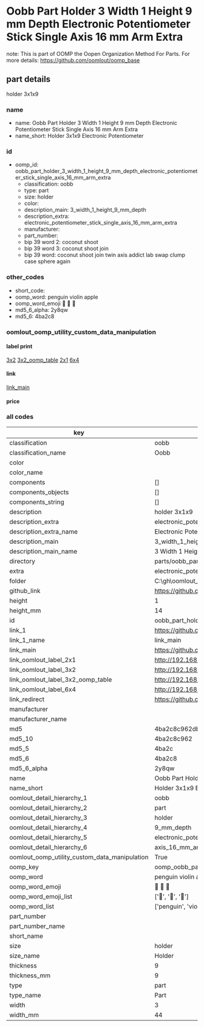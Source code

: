 # Oobb Part Holder 3 Width 1 Height 9 mm Depth Electronic Potentiometer Stick Single Axis 16 mm Arm Extra  

note: This is part of OOMP the Oopen Organization Method For Parts. For more details: https://github.com/oomlout/oomp_base

##  part details
  



holder 3x1x9



### name
* name: Oobb Part Holder 3 Width 1 Height 9 mm Depth Electronic Potentiometer Stick Single Axis 16 mm Arm Extra
* name_short: Holder 3x1x9 Electronic Potentiometer
### id
* oomp_id: oobb_part_holder_3_width_1_height_9_mm_depth_electronic_potentiometer_stick_single_axis_16_mm_arm_extra
  * classification: oobb
  * type: part
  * size: holder
  * color: 
  * description_main: 3_width_1_height_9_mm_depth
  * description_extra: electronic_potentiometer_stick_single_axis_16_mm_arm_extra
  * manufacturer: 
  * part_number: 
  * bip 39 word 2: coconut shoot
  * bip 39 word 3: coconut shoot join
  * bip 39 word: coconut shoot join twin axis addict lab swap clump case sphere again

### other_codes
* short_code: 
* oomp_word: penguin violin apple
* oomp_word_emoji :penguin: :violin: :apple:
* md5_6_alpha: 2y8qw
* md5_6: 4ba2c8






### oomlout_oomp_utility_custom_data_manipulation
#### label print
[3x2](http://192.168.1.245:1112/?label=oomp%202y8qw)
[3x2_oomp_table](http://192.168.1.108:1112/?label=oomp%202y8qw)
[2x1](http://192.168.1.242:1112/?label=oomp%202y8qw)
[6x4](http://192.168.1.55:1112/?label=oomp%202y8qw)    

#### link

[link_main](https://github.com/oomlout/oomlout_oobb_version_4_generated_parts/tree/main/navigation_oomp/oobb/part/holder/3_width_1_height_9_mm_depth/electronic_potentiometer_stick_single_axis_16_mm_arm_extra/part)                              

#### price







### all codes 
| key | value |  
| --- | --- |  
| classification | oobb |  
| classification_name | Oobb |  
| color |  |  
| color_name |  |  
| components | [] |  
| components_objects | [] |  
| components_string | [] |  
| description | holder 3x1x9 |  
| description_extra | electronic_potentiometer_stick_single_axis_16_mm_arm_extra |  
| description_extra_name | Electronic Potentiometer Stick Single Axis 16 mm Arm Extra |  
| description_main | 3_width_1_height_9_mm_depth |  
| description_main_name | 3 Width 1 Height 9 mm Depth |  
| directory | parts/oobb_part_holder_3_width_1_height_9_mm_depth_electronic_potentiometer_stick_single_axis_16_mm_arm_extra |  
| extra | electronic_potentiometer_stick_single_axis_16_mm_arm |  
| folder | C:\gh\oomlout_oobb_version_4_generated_parts\parts\oobb_part_holder_3_width_1_height_9_mm_depth_electronic_potentiometer_stick_single_axis_16_mm_arm_extra |  
| github_link | https://github.com/oomlout/oomlout_oomp_part_src/tree/main/parts/oobb_part_holder_3_width_1_height_9_mm_depth_electronic_potentiometer_stick_single_axis_16_mm_arm_extra |  
| height | 1 |  
| height_mm | 14 |  
| id | oobb_part_holder_3_width_1_height_9_mm_depth_electronic_potentiometer_stick_single_axis_16_mm_arm_extra |  
| link_1 | https://github.com/oomlout/oomlout_oobb_version_4_generated_parts/tree/main/navigation_oomp/oobb/part/holder/3_width_1_height_9_mm_depth/electronic_potentiometer_stick_single_axis_16_mm_arm_extra/part |  
| link_1_name | link_main |  
| link_main | https://github.com/oomlout/oomlout_oobb_version_4_generated_parts/tree/main/navigation_oomp/oobb/part/holder/3_width_1_height_9_mm_depth/electronic_potentiometer_stick_single_axis_16_mm_arm_extra/part |  
| link_oomlout_label_2x1 | http://192.168.1.242:1112/?label=oomp%202y8qw |  
| link_oomlout_label_3x2 | http://192.168.1.245:1112/?label=oomp%202y8qw |  
| link_oomlout_label_3x2_oomp_table | http://192.168.1.108:1112/?label=oomp%202y8qw |  
| link_oomlout_label_6x4 | http://192.168.1.55:1112/?label=oomp%202y8qw |  
| link_redirect | https://github.com/oomlout/oomlout_oobb_version_4_generated_parts/tree/main/parts/oobb_holder_03_01_09_ex_electronic_potentiometer_stick_single_axis_16_mm_arm |  
| manufacturer |  |  
| manufacturer_name |  |  
| md5 | 4ba2c8c962db4f800d087eb6f071a167 |  
| md5_10 | 4ba2c8c962 |  
| md5_5 | 4ba2c |  
| md5_6 | 4ba2c8 |  
| md5_6_alpha | 2y8qw |  
| name | Oobb Part Holder 3 Width 1 Height 9 mm Depth Electronic Potentiometer Stick Single Axis 16 mm Arm Extra |  
| name_short | Holder 3x1x9 Electronic Potentiometer |  
| oomlout_detail_hierarchy_1 | oobb |  
| oomlout_detail_hierarchy_2 | part |  
| oomlout_detail_hierarchy_3 | holder |  
| oomlout_detail_hierarchy_4 | 9_mm_depth |  
| oomlout_detail_hierarchy_5 | electronic_potentiometer_stick_single |  
| oomlout_detail_hierarchy_6 | axis_16_mm_arm_extra |  
| oomlout_oomp_utility_custom_data_manipulation | True |  
| oomp_key | oomp_oobb_part_holder_3_width_1_height_9_mm_depth_electronic_potentiometer_stick_single_axis_16_mm_arm_extra |  
| oomp_word | penguin violin apple |  
| oomp_word_emoji | :penguin: :violin: :apple: |  
| oomp_word_emoji_list | [':penguin:', ':violin:', ':apple:'] |  
| oomp_word_list | ['penguin', 'violin', 'apple'] |  
| part_number |  |  
| part_number_name |  |  
| short_name |  |  
| size | holder |  
| size_name | Holder |  
| thickness | 9 |  
| thickness_mm | 9 |  
| type | part |  
| type_name | Part |  
| width | 3 |  
| width_mm | 44 |  

